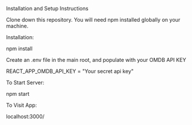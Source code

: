 Installation and Setup Instructions

Clone down this repository. You will need npm installed globally on your machine.

Installation:

npm install

Create an .env file in the main root, and populate with your OMDB API KEY

REACT_APP_OMDB_API_KEY = "Your secret api key"

To Start Server:

npm start

To Visit App:

localhost:3000/